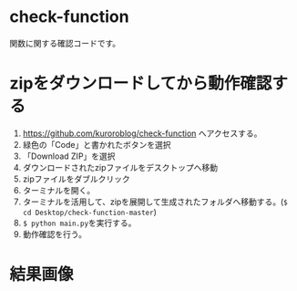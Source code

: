 # check-function
関数に関する確認コードです。

# zipをダウンロードしてから動作確認する
1. https://github.com/kuroroblog/check-function へアクセスする。
2. 緑色の「Code」と書かれたボタンを選択
3. 「Download ZIP」を選択
4. ダウンロードされたzipファイルをデスクトップへ移動
5. zipファイルをダブルクリック
6. ターミナルを開く。
7. ターミナルを活用して、zipを展開して生成されたフォルダへ移動する。(`$ cd Desktop/check-function-master`)
8. `$ python main.py`を実行する。
9. 動作確認を行う。

# 結果画像
